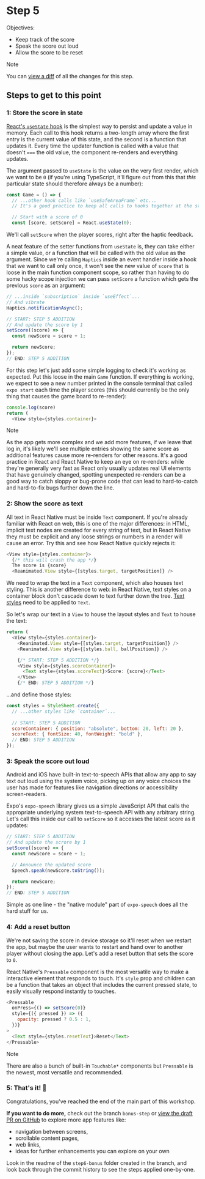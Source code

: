 # Step 5

Objectives:
 - Keep track of the score
 - Speak the score out loud
 - Allow the score to be reset

> [!NOTE]
> You can [view a diff](https://github.com/nearform/react-native-workshop/pull/19/files) of all the changes for this step.

## Steps to get to this point

### 1: Store the score in state

[React's `useState` hook](https://react.dev/reference/react/useState) is the simplest way to persist and update a value in memory. Each call to this hook returns a two-length array where the first entry is the current value of this state, and the second is a function that updates it. Every time the updater function is called with a value that doesn't `===` the old value, the component re-renders and everything updates.

The argument passed to `useState` is the value on the very first render, which we want to be `0` (if you're using TypeScript, it'll figure out from this that _this_ particular state should therefore always be a number):

```js
const Game = () => {
  // ...other hook calls like `useSafeAreaFrame` etc... 
  // It's a good practice to keep all calls to hooks together at the start of a function component

  // Start with a score of 0
  const [score, setScore] = React.useState(0);
```

We'll call `setScore` when the player scores, right after the haptic feedback.

A neat feature of the setter functions from `useState` is, they can take either a simple value, or a function that will be called with the old value as the argument. Since we're calling `Haptics` inside an event handler inside a hook that we want to call only once, it won't see the new value of `score` that is loose in the main function component scope, so rather than having to do some hacky scope injection we can pass `setScore` a function which gets the previous `score` as an argument:

```js
// ...inside `subscription` inside `useEffect`...
// And vibrate
Haptics.notificationAsync();

// START: STEP 5 ADDITION
// And update the score by 1
setScore((score) => {
  const newScore = score + 1;

  return newScore;
});
// END: STEP 5 ADDITION
```

For this step let's just add some simple logging to check it's working as expected. Put this loose in the main `Game` function. If everything is working, we expect to see a new number printed in the console terminal that called `expo start` each time the player scores (this should currently be the only thing that causes the game board to re-render):

```js
console.log(score)
return (
  <View style={styles.container}>      
```

> [!NOTE]
> As the app gets more complex and we add more features, if we leave that log in, it's likely we'll see multiple entries showing the same score as additional features cause more re-renders for other reasons. It's a good practice in React and React Native to keep an eye on re-renders: while they're generally very fast as React only usually updates real UI elements that have genuinely changed, spotting unexpected re-renders can be a good way to catch sloppy or bug-prone code that can lead to hard-to-catch and hard-to-fix bugs further down the line.

### 2: Show the score as text

All text in React Native must be inside `Text` component. If you're already familiar with React on web, this is one of the major differences: in HTML, implicit text nodes are created for every string of text, but in React Native they must be explicit and any loose strings or numbers in a render will cause an error. Try this and see how React Native quickly rejects it:

```js
<View style={styles.container}>
  {/* this will crash the app */}
  The score is {score}
  <Reanimated.View style={[styles.target, targetPosition]} />
```

We need to wrap the text in a `Text` component, which also houses text styling. This is another difference to web: in React Native, text styles on a container block don't cascade down to text further down the tree. [Text styles](https://reactnative.dev/docs/text-style-props) need to be applied to `Text`.

So let's wrap our text in a `View` to house the layout styles and `Text` to house the text:

```js
return (
  <View style={styles.container}>
    <Reanimated.View style={[styles.target, targetPosition]} />
    <Reanimated.View style={[styles.ball, ballPosition]} />

    {/* START: STEP 5 ADDITION */}
    <View style={styles.scoreContainer}>
      <Text style={styles.scoreText}>Score: {score}</Text>
    </View>
    {/* END: STEP 5 ADDITION */}
```

...and define those styles:

```js
const styles = StyleSheet.create({
  // ...other styles like `container`...
  
  // START: STEP 5 ADDITION
  scoreContainer: { position: "absolute", bottom: 20, left: 20 },
  scoreText: { fontSize: 40, fontWeight: "bold" },
  // END: STEP 5 ADDITION
});
```

### 3: Speak the score out loud

Android and iOS have built-in text-to-speech APIs that allow any app to say text out loud using the system voice, picking up on any voice choices the user has made for features like navigation directions or accessibility screen-readers.

Expo's `expo-speech` library gives us a simple JavaScript API that calls the appropriate underlying system text-to-speech API with any arbitrary string. Let's call this inside our call to `setScore` so it accesses the latest score as it updates:

```js
// START: STEP 5 ADDITION
// And update the scrore by 1
setScore((score) => {
  const newScore = score + 1;

  // Announce the updated score
  Speech.speak(newScore.toString());

  return newScore;
});
// END: STEP 5 ADDITION
```

Simple as one line - the "native module" part of `expo-speech` does all the hard stuff for us.

### 4: Add a reset button

We're not saving the score in device storage so it'll reset when we restart the app, but maybe the user wants to restart and hand over to another player without closing the app. Let's add a reset button that sets the score to `0`.

React Native's `Pressable` component is the most versatile way to make a interactive element that responds to touch. It's `style` prop and children can be a function that takes an object that includes the current pressed state, to easily visually respond instantly to touches.

```js
<Pressable
  onPress={() => setScore(0)}
  style={({ pressed }) => ({
    opacity: pressed ? 0.5 : 1,
  })}
>
  <Text style={styles.resetText}>Reset</Text>
</Pressable>
```

> [!NOTE]
> There are also a bunch of built-in `Touchable*` components but `Pressable` is the newest, most versatile and recommended.

### 5: That's it! 🎉

Congratulations, you've reached the end of the main part of this workshop.

**If you want to do more,** check out the branch `bonus-step` or [view the draft PR on GitHub](https://github.com/nearform/react-native-workshop/pull/22) to explore more app features like:

- navigation between screens,
- scrollable content pages,
- web links,
- ideas for further enhancements you can explore on your own

Look in the readme of the `step6-bonus` folder created in the branch, and look back through the commit history to see the steps applied one-by-one.

